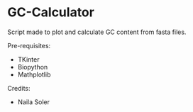 # GC-Calculator
Script made to plot and calculate GC content from fasta files. 

Pre-requisites:

- TKinter
- Biopython
- Mathplotlib

Credits:

- Naila Soler
